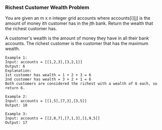 ### Richest Customer Wealth Problem

You are given an m x n integer grid accounts where accounts[i][j] is the amount of money i​​​​​​​​​​​th​​​​ customer has in the j​​​​​​​​​​​th​​​​ bank. Return the wealth that the richest customer has. 

A customer's wealth is the amount of money they have in all their bank accounts. The richest customer is the customer that has the maximum wealth.
```
Example 1:
Input: accounts = [[1,2,3],[3,2,1]]
Output: 6
Explanation:
1st customer has wealth = 1 + 2 + 3 = 6
2nd customer has wealth = 3 + 2 + 1 = 6
Both customers are considered the richest with a wealth of 6 each, so return 6.
```
```
Example 2:
Input: accounts = [[1,5],[7,3],[3,5]]
Output: 10
```
```
Example 3:
Input: accounts = [[2,8,7],[7,1,3],[1,9,5]]
Output: 17
```

